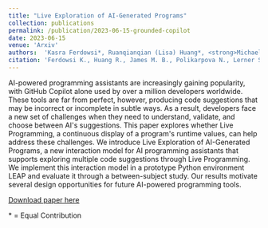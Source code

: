 ```yaml
---
title: "Live Exploration of AI-Generated Programs"
collection: publications
permalink: /publication/2023-06-15-grounded-copilot
date: 2023-06-15
venue: 'Arxiv'
authors:  'Kasra Ferdowsi*, Ruanqianqian (Lisa) Huang*, <strong>Michael B. James</strong>, Nadia Polikarpova, Sorin Lerner'
citation: 'Ferdowsi K., Huang R., James M. B., Polikarpova N., Lerner S. “Live Exploration of AI-Generated Programs”. Arxiv'
---
```


AI-powered programming assistants are increasingly gaining popularity, with GitHub Copilot alone used by over a million developers worldwide. These tools are far from perfect, however, producing code suggestions that may be incorrect or incomplete in subtle ways. As a result, developers face a new set of challenges when they need to understand, validate, and choose between AI's suggestions.
This paper explores whether Live Programming, a continuous display of a program's runtime values, can help address these challenges. We introduce Live Exploration of AI-Generated Programs, a new interaction model for AI programming assistants that supports exploring multiple code suggestions through Live Programming. We implement this interaction model in a prototype Python environment LEAP and evaluate it through a between-subject study. Our results motivate several design opportunities for future AI-powered programming tools.

[Download paper here](https://arxiv.org/pdf/2306.09541.pdf)

\* = Equal Contribution